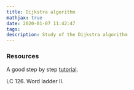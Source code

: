 ```yaml
---
title: Dijkstra algorithm
mathjax: true
date: 2020-01-07 11:42:47
tags:
description: Study of the Dijkstra algorithm
---
```


### Resources

A good step by step [tutorial]().

LC 126. Word ladder II.